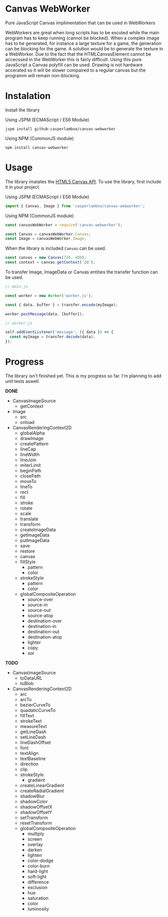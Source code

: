 # Canvas WebWorker
Pure JavaScript Canvas implimentation that can be used in WebWorkers

WebWorkers are great when long scripts has to be excuted while the main program has to keep running (cannot be blocked). When a complex image has to be generated, for instance a large texture for a game, the generation can be blocking for the game. A solution would be to generate the texture in a WebWorker. Due to the fact that the HTMLCanvasElement cannot be accecssed in the WebWorker this is fairly difficult. Using this pure JavaScript a Canvas polyfill can be used. Drawing is not hardware accerated so it will be slower compaired to a regular canvas but the programm will remain non-blocking.

# Instalation
Install the library

Using JSPM (ECMAScript / ES6 Module)
```
jspm install github:casperlamboo/canvas-webworker
```

Using NPM (CommonJS module)
```
npm install canvas-webworker
```

# Usage
The library imatates the [HTML5 Canvas API](https://developer.mozilla.org/en-US/docs/Web/API/CanvasRenderingContext2D). To use the library, first include it in your project.

Using JSPM (ECMAScript / ES6 Module)
```javascript
import { Canvas, Image } from 'casperlamboo/canvas-webworker';
```

Using NPM (CommonJS module)
```javascript
const canvasWebWorker = require('canvas-webworker');

const Canvas = canvasWebWorker.Canvas;
const Image = canvasWebWorker.Image;
```

When the library is included `Canvas` can be used.

```javascript
const canvas = new Canvas(720, 480);
const context = canvas.getContext('2d');
```

To transfer Image, ImageData or Canvas entities the transfer function can be used.

```javascript
// main.js

const worker = new Worker('worker.js');

const { data, buffer } = transfer.encode(myImage);

worker.postMessage(data, [buffer]);

// worker.js

self.addEventListener('message', ({ data }) => {
  const myImage = transfer.decode(data);
});
```

# Progress
The library isn't finished yet. This is my progress so far. I'm planning to add unit tests aswell.

**DONE**
  - CanvasImageSource
    - getContext
  - Image
    - src
    - onload
  - CanvasRenderingContext2D
    - globalAlpha
    - drawImage
    - createPattern
    - lineCap
    - lineWidth
    - lineJoin
    - miterLimit
    - beginPath
    - closePath
    - moveTo
    - lineTo
    - rect
    - fill
    - stroke
    - rotate
    - scale
    - translate
    - transform
    - createImageData
    - getImageData
    - putImageData
    - save
    - restore
    - canvas
    - fillStyle
      - pattern
      - color
    - strokeStyle
      - pattern
      - color
    - globalCompositeOperation
      - source-over
      - source-in
      - source-out
      - source-atop
      - destination-over
      - destination-in
      - destination-out
      - destination-atop
      - lighter
      - copy
      - xor
  
**TODO**
  - CanvasImageSource
    - toDataURL
    - toBlob
  - CanvasRenderingContext2D
    - arc
    - arcTo
    - bezierCurveTo
    - quadaticCurveTo
    - fillText
    - strokeText
    - measureText
    - getLineDash
    - setLineDash
    - lineDashOffset
    - font
    - textAlign
    - textBaseline
    - direction
    - clip
    - strokeStyle
      - gradient
    - createLinearGradient
    - createRadialGradient
    - shadowBlur
    - shadowColor
    - shadowOffsetX
    - shadowOffsetY
    - setTransform
    - resetTransform
    - globalCompositeOperation
      - multiply
      - screen
      - overlay
      - darken
      - lighten
      - color-dodge
      - color-burn
      - hard-light
      - soft-light
      - difference
      - exclusion
      - hue
      - saturation
      - color
      - luminosity
